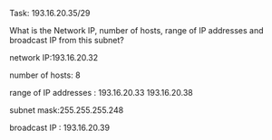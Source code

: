 Task:
193.16.20.35/29

What is the Network IP, number of hosts, range of IP addresses and broadcast IP from this subnet?



network IP:193.16.20.32

number of hosts: 8

range of IP addresses : 193.16.20.33 
                        193.16.20.38

subnet mask:255.255.255.248	

broadcast IP : 193.16.20.39

